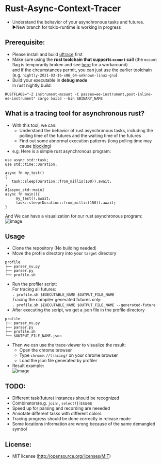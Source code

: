 # Rust-Async-Context-Tracer
- Understand the behavior of your asynchronous tasks and futures.    
▶️New branch for tokio-runtime is working in progress
## Prerequisite:
* Please install and build [uftrace](https://github.com/namhyung/uftrace) first
* Make sure using the **rust toolchain that supports `mcount` call** (the `mcount` flag is temporarily broken and see [here](https://github.com/namhyung/uftrace/issues/1392) for a workaround)  
and if the circumstances permit, you can just use the earlier toolchain (e.g. `nightly-2021-03-16-x86_64-unknown-linux-gnu`)
* Build your executable in **debug mode**  
In rust nightly build:
```
RUSTFLAGS="-Z instrument-mcount -C passes=ee-instrument,post-inline-ee-instrument" cargo build --bin $BINARY_NAME 
```
## What is a tracing tool for asynchronous rust?
* With this tool, we can:
   * Understand the behavior of rust asynchronous tasks, including the polling time of the futures and the waiting time of the futures
   * Find out some abnormal execution patterns (long polling time may cause [blocking](https://ryhl.io/blog/async-what-is-blocking/))
* e.g. Here is a simple rust asynchronous program:
```
use async_std::task;
use std::time::Duration;

async fn my_test()
{
   task::sleep(Duration::from_millis(100)).await;
}
#[async_std::main]
async fn main(){
     my_test().await;
     task::sleep(Duration::from_millis(150)).await;
}
```
And We can have a visualization for our rust asynchronous program:  
![image](https://user-images.githubusercontent.com/37073963/160838711-d5dd5d1f-84cc-417c-ad1d-88b59e968a04.png)
## Usage
* Clone the repository (No building needed) 
* Move the profile directory into your `target` directory
 ```
 profile
 ├── parser_nu.py
 ├── parser.py
 └── profile.sh
 ```
* Run the profiler script:  
For tracing all futures:  
`. profile.sh $EXECUTABLE_NAME $OUTPUT_FILE_NAME`  
Tracing the compiler generated futures only:  
`. profile.sh $EXECUTABLE_NAME $OUTPUT_FILE_NAME --generated-future`
* After executing the script, we get a json file in the profile directory  
 ```
 profile
 ├── parser_nu.py
 ├── parser.py
 ├── profile.sh
 └── $OUTPUT_FILE_NAME.json
 ```  
 * Then we can use the trace-viewer to visualize the result:
   * Open the chrome browser
   * Type `chrome://tracing/` on your chrome browser
   * Load the json file generated by profiler
 * Result example:  
![image](https://user-images.githubusercontent.com/37073963/160839516-825f3e73-763b-4e73-84fe-e2ab433e6330.png)  

 ## TODO:
 * Different task(future) instances should be recognized
 * Combinators(e.g. `join!`, `select!`) issues
 * Speed up for parsing and recording are neeeded
 * Annotate different tasks with different colors
 * Tracing progress should be done correctly in release mode
 * Some locations information are wrong because of the same demangled symbol 
 ## License:
 * MIT license (http://opensource.org/licenses/MIT)
 
